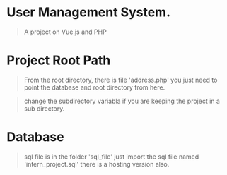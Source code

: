 # User Management System.

> A project on Vue.js and PHP

# Project Root Path
> From the root directory, there is file 'address.php'
you just need to point the database and root directory from here.

> change the subdirectory variabla if you are keeping the project in a sub directory.
 
# Database
> sql file is in the folder 'sql_file'
> just import the sql file named 'intern_project.sql'
> there is a hosting version also.